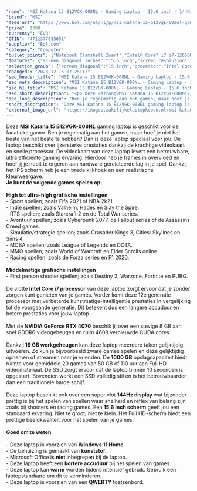 ```yaml
---
"name": "MSI Katana 15 B12VGK-008NL - Gaming Laptop - 15.6 inch - 144Hz"
"brand": "MSI"
"feed_url": "https://www.bol.com/nl/nl/p/msi-katana-15-b12vgk-008nl-gaming-laptop-15-6-inch-144hz/9300000141839349"
"price": 1399
"currency": "EUR"
"GTIN": "4711377035651"
"supplier": "Bol.com"
"category": "Computer"
"bullet_points": ["Notebook Clamshell Zwart","Intel® Core™ i7 i7-12650H","39,6 cm (15.6\") Full HD 1920 x 1080 Pixels","16 GB DDR5-SDRAM 4800 MHz 2 x 8 GB","1 TB SSD","NVIDIA GeForce RTX 4070 8 GB Intel® UHD Graphics","Wi-Fi 6 (802.11ax) Bluetooth 5.2","53,5 Wh 240 W","Windows 11 Home"]
"features": {"screen_diagonal_inches":"15.6 inch","screen_resolution":"1920 x 1080 Pixels","processor_family":"Intel® Core™ i7","memory_size":"16 GB","memory_type":"DDR5-SDRAM","total_storage_space":"1 TB","graphics_card":"NVIDIA GeForce RTX 4070","graphics_memory_size":"8 GB","operating_system":"Windows 11 Home","battery_capacity":"53,5 Wh","width":"359 mm","depth":"259 mm","height":"24,9 mm","weight":"2,25 kg","purpose_laptop":"Gaming"}
"selection_group": {"screen_diagonal":"15 inch","processor":"Intel Core i7","changed_price_past_3_days":false,"product_family":"Katana"}
"changed": "2023-12-13 07:25:17"
"seo_header_title": "MSI Katana 15 B12VGK-008NL - Gaming Laptop - 15.6 inch - 144Hz"
"seo_meta_description": "MSI Katana 15 B12VGK-008NL - Gaming Laptop - 15.6 inch - 144Hz"
"seo_h1_title": "MSI Katana 15 B12VGK-008NL - Gaming Laptop - 15.6 inch - 144Hz"
"seo_short_description": "<p> Deze <strong>MSI Katana 15 B12VGK-008NL</strong> gaming laptop is geschikt voor de fanatieke gamer."
"seo_long_description": "Ben je regelmatig aan het gamen, maar hoef je niet het beste van het beste te hebben? Dan is deze laptop speciaal voor jou. De laptop beschikt over ijzersterke prestaties dankzij de krachtige videokaart en snelle processor. De videokaart van deze laptop levert een betrouwbare, ultra efficiënte gaming ervaring. Hierdoor heb je frames in overvloed en hoef jij je nooit te ergeren aan hardware gerelateerde lag in je spel. Dankzij het IPS scherm heb je een brede kijkhoek en een realistische kleurweergave. <br /><strong> Je kunt de volgende games spelen op:</strong><br /><br /><strong>High tot ultra-high grafische instellingen</strong><br />- Sport spellen; zoals Fifa 2021 of NBA 2k21. <br />- Indie spellen; zoals Valheim, Hades en Slay the Spire. <br />- RTS spellen; zoals Starcraft 2 en de Total War series. <br />- Avontuur spellen; zoals Cyberpunk 2077, de Fallout series of de Assassins Creed games. <br />- Simulatie/strategie spellen; zoals Crusader Kings 3, Cities: Skylines en Sims 4. <br />- MOBA spellen; zoals League of Legends en DOTA. <br />- MMO spellen; zoals World of Warcraft en Elder Scrolls online. <br />- Racing spellen; zoals de Forza series en F1 2020. <br /><br /><strong>Middelmatige grafische instellingen</strong><br />- First person shooter spellen; zoals Destiny 2, Warzone, Fortnite en PUBG. <br /><br />De vlotte <strong>Intel Core i7 processor</strong> van deze laptop zorgt ervoor dat je zonder zorgen kunt genieten van je games. Verder komt deze 12e generatie processor met verbeterde kunstmatige-intelligentie prestaties in vergelijking tot de voorgaande generatie. Dit betekent dus een langere accuduur en betere prestaties voor jouw laptop. <br /><br />Met de <strong>NVIDIA GeForce RTX 4070</strong> beschik jij over een stevige 8 GB aan snel GDDR6 videogeheugen en ruim 4608 vernieuwde CUDA cores. <br /><br />Dankzij<strong> 16 GB werkgeheugen </strong>kan deze laptop meerdere taken gelijktijdig uitvoeren. Zo kun je bijvoorbeeld zware games spelen en deze gelijktijdig opnemen of streamen naar je vrienden. De <strong>1000 GB</strong> opslagcapaciteit biedt ruimte voor gemiddeld 20 games van 50 GB of 110 uur aan Full HD videomateriaal. De SSD zorgt ervoor dat de laptop binnen 10 seconden is opgestart. Bovendien werkt een SSD volledig stil en is het betrouwbaarder dan een traditionele harde schijf. <br /><br />Deze laptop beschikt ook over een super vlot <strong>144Hz display</strong> wat bijzonder prettig is bij het spelen van spellen waar snelheid en reflex van belang zijn zoals bij shooters en racing games. Een <strong>15. 6 inch scherm</strong> geeft jou een standaard ervaring. Niet te groot, niet te klein. Het Full HD-scherm biedt een prettige beeldkwaliteit voor het spelen van je games. <br /><br /><strong>Goed om te weten<br /></strong><br />- Deze laptop is voorzien van <strong>Windows 11 Home</strong>. <br />- De behuizing is gemaakt van <strong>kunststof. </strong><br />- Microsoft Office is <strong>niet </strong>inbegrepen bij de laptop. <br />- Deze laptop heeft een <strong>kortere accuduur</strong> bij het spelen van games. <br />- Deze laptop kan <strong>warm</strong> worden tijdens intensief gebruik. Gebruik een laptopstandaard om dit te verminderen. <br />- Deze laptop is voorzien van een <strong>QWERTY</strong><strong> </strong>toetsenbord. <br /> <br /> <br /> </p>"
"short_description": "Deze MSI Katana 15 B12VGK-008NL gaming laptop is geschikt voor de fanatieke gamer. Ben je regelmatig aan het gamen, maar hoef je niet het beste van het beste te hebben? Dan is deze laptop speciaal voor jou. De laptop beschikt over ijzersterke prestaties dankzij de krachtige videokaart en snelle processor. De videokaart van deze laptop levert een betrouwbare, ultra efficiënte gaming ervaring. Hierdoor heb je frames in overvloed en hoef jij je nooit te ergeren aan hardware gerelateerde lag in je spel. Dankzij het IPS scherm heb je een brede kijkhoek en een realistische kleurweergave. Je kunt de volgende games spelen op: High tot ultra-high grafische instellingen - Sport spellen; zoals Fifa 2021 of NBA 2k21. - Indie spellen; zoals Valheim, Hades en Slay the Spire. - RTS spellen; zoals Starcraft 2 en de Total War series. - Avontuur spellen; zoals Cyberpunk 2077, de Fallout series of de Assassins Creed games. - Simulatie/strategie spellen; zoals Crusader Kings 3, Cities: Skylines en Sims 4. - MOBA spellen; zoals League of Legends en DOTA. - MMO spellen; zoals World of Warcraft en Elder Scrolls online. - Racing spellen; zoals de Forza series en F1 2020. Middelmatige grafische instellingen - First person shooter spellen; zoals Destiny 2, Warzone, Fortnite en PUBG. De vlotte Intel Core i7 processor van deze laptop zorgt ervoor dat je zonder zorgen kunt genieten van je games. Verder komt deze 12e generatie processor met verbeterde kunstmatige-intelligentie prestaties in vergelijking tot de voorgaande generatie. Dit betekent dus een langere accuduur en betere prestaties voor jouw laptop. Met de NVIDIA GeForce RTX 4070 beschik jij over een stevige 8 GB aan snel GDDR6 videogeheugen en ruim 4608 vernieuwde CUDA cores. Dankzij 16 GB werkgeheugen kan deze laptop meerdere taken gelijktijdig uitvoeren. Zo kun je bijvoorbeeld zware games spelen en deze gelijktijdig opnemen of streamen naar je vrienden. De 1000 GB opslagcapaciteit biedt ruimte voor gemiddeld 20 games van 50 GB of 110 uur aan Full HD videomateriaal. De SSD zorgt ervoor dat de laptop binnen 10 seconden is opgestart. Bovendien werkt een SSD volledig stil en is het betrouwbaarder dan een traditionele harde schijf. Deze laptop beschikt ook over een super vlot 144Hz display wat bijzonder prettig is bij het spelen van spellen waar snelheid en reflex van belang zijn zoals bij shooters en racing games. Een 15.6 inch scherm geeft jou een standaard ervaring. Niet te groot, niet te klein. Het Full HD-scherm biedt een prettige beeldkwaliteit voor het spelen van je games. Goed om te weten - Deze laptop is voorzien van Windows 11 Home. - De behuizing is gemaakt van kunststof. - Microsoft Office is niet inbegrepen bij de laptop. - Deze laptop heeft een kortere accuduur bij het spelen van games. - Deze laptop kan warm worden tijdens intensief gebruik. Gebruik een laptopstandaard om dit te verminderen. - Deze laptop is voorzien van een QWERTY toetsenbord."
"external_image_url": "https://images.zakelijkelaptopkopen.nl/msi-katana-15-b12vgk-008nl-gaming-laptop-15-6-inch-144hz.webp"
---
```


<p> Deze <strong>MSI Katana 15 B12VGK-008NL</strong> gaming laptop is geschikt voor de fanatieke gamer. Ben je regelmatig aan het gamen, maar hoef je niet het beste van het beste te hebben? Dan is deze laptop speciaal voor jou. De laptop beschikt over ijzersterke prestaties dankzij de krachtige videokaart en snelle processor. De videokaart van deze laptop levert een betrouwbare, ultra efficiënte gaming ervaring. Hierdoor heb je frames in overvloed en hoef jij je nooit te ergeren aan hardware gerelateerde lag in je spel. Dankzij het IPS scherm heb je een brede kijkhoek en een realistische kleurweergave. <br /><strong> Je kunt de volgende games spelen op:</strong><br /><br /><strong>High tot ultra-high grafische instellingen</strong><br />- Sport spellen; zoals Fifa 2021 of NBA 2k21.<br />- Indie spellen; zoals Valheim, Hades en Slay the Spire.<br />- RTS spellen; zoals Starcraft 2 en de Total War series.<br />- Avontuur spellen; zoals Cyberpunk 2077, de Fallout series of de Assassins Creed games.<br />- Simulatie/strategie spellen; zoals Crusader Kings 3, Cities: Skylines en Sims 4.<br />- MOBA spellen; zoals League of Legends en DOTA.<br />- MMO spellen; zoals World of Warcraft en Elder Scrolls online.<br />- Racing spellen; zoals de Forza series en F1 2020.<br /><br /><strong>Middelmatige grafische instellingen</strong><br />- First person shooter spellen; zoals Destiny 2, Warzone, Fortnite en PUBG.<br /><br />De vlotte <strong>Intel Core i7 processor</strong> van deze laptop zorgt ervoor dat je zonder zorgen kunt genieten van je games. Verder komt deze 12e generatie processor met verbeterde kunstmatige-intelligentie prestaties in vergelijking tot de voorgaande generatie. Dit betekent dus een langere accuduur en betere prestaties voor jouw laptop.<br /><br />Met de <strong>NVIDIA GeForce RTX 4070</strong> beschik jij over een stevige 8 GB aan snel GDDR6 videogeheugen en ruim 4608 vernieuwde CUDA cores.<br /><br />Dankzij<strong> 16 GB werkgeheugen </strong>kan deze laptop meerdere taken gelijktijdig uitvoeren. Zo kun je bijvoorbeeld zware games spelen en deze gelijktijdig opnemen of streamen naar je vrienden. De <strong>1000 GB</strong> opslagcapaciteit biedt ruimte voor gemiddeld 20 games van 50 GB of 110 uur aan Full HD videomateriaal. De SSD zorgt ervoor dat de laptop binnen 10 seconden is opgestart. Bovendien werkt een SSD volledig stil en is het betrouwbaarder dan een traditionele harde schijf.<br /><br />Deze laptop beschikt ook over een super vlot <strong>144Hz display</strong> wat bijzonder prettig is bij het spelen van spellen waar snelheid en reflex van belang zijn zoals bij shooters en racing games. Een <strong>15.6 inch scherm</strong> geeft jou een standaard ervaring. Niet te groot, niet te klein. Het Full HD-scherm biedt een prettige beeldkwaliteit voor het spelen van je games.<br /><br /><strong>Goed om te weten<br /></strong><br />- Deze laptop is voorzien van <strong>Windows 11 Home</strong>.<br />- De behuizing is gemaakt van <strong>kunststof.</strong><br />- Microsoft Office is <strong>niet </strong>inbegrepen bij de laptop.<br />- Deze laptop heeft een <strong>kortere accuduur</strong> bij het spelen van games.<br />- Deze laptop kan <strong>warm</strong> worden tijdens intensief gebruik. Gebruik een laptopstandaard om dit te verminderen.<br />- Deze laptop is voorzien van een <strong>QWERTY</strong><strong> </strong>toetsenbord. <br /> <br /> <br />  </p>